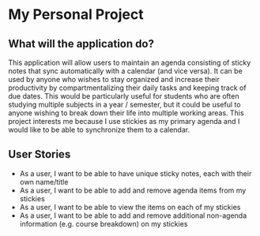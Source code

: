 # My Personal Project

## What will the application do?

This application will allow users to maintain an agenda consisting of sticky
notes that sync automatically with a calendar (and vice versa). It can be used 
by anyone who wishes to stay organized and increase their productivity by 
compartmentalizing their daily tasks and keeping track of due dates. This would
be particularly useful for students who are often studying multiple subjects
in a year / semester, but it could be useful to anyone wishing to break down
their life into multiple working areas. This project interests me because I use
stickies as my primary agenda and I would like to be able to synchronize them to a
calendar.

## User Stories

- As a user, I want to be able to have unique sticky notes, each with 
their own name/title
- As a user, I want to be able to add and remove agenda items from my stickies
- As a user, I want to be able to view the items on each of my stickies
- As a user, I want to be able to add and remove additional non-agenda information
(e.g. course breakdown) on my stickies